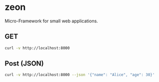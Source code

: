 # zeon

Micro-Framework for small web applications.

## GET

```sh
curl -v http://localhost:8000
```

## Post (JSON)

```sh
curl -v http://localhost:8000 --json '{"name": "Alice", "age": 30}'
```
